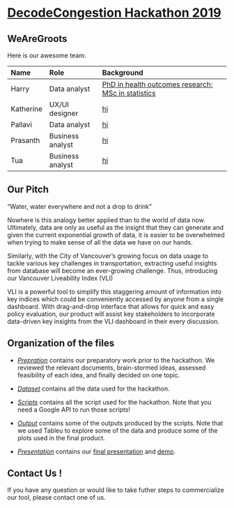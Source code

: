 # [DecodeCongestion Hackathon 2019](https://vancouver.ca/streets-transportation/decode-congestion-hackathon.aspx)
## WeAreGroots
Here is our awesome team:

| Name        | Role      | Background  |
| :------------- |:-------------| :-----|
| Harry | Data analyst      |   [PhD in health outcomes research; MSc in statistics](https://dsi.ubc.ca/data-science-social-good) |
| Katherine | UX/UI designer      |    [hi](www.katherinexz.com) |
| Pallavi    | Data analyst  | [hi](https://www.linkedin.com/in/pallavi-natekar-datawiz) |
| Prasanth      | Business analyst      |    [hi](https://www.linkedin.com/in/prasanthbk)|
| Tua | Business analyst     |  [hi](https://www.linkedin.com/in/tua-wong)   |


## Our Pitch

“Water, water everywhere and not a drop to drink”

Nowhere is this analogy better applied than to the world of data now. Ultimately, data are only as useful as the insight that they can generate and given the current exponential growth of data, it is easier to be overwhelmed when trying to make sense of all the data we have on our hands.   

Similarly, with the City of Vancouver’s growing focus on data usage to tackle various key challenges in transportation, extracting useful insights from database will become an ever-growing challenge. Thus, introducing our Vancouver Liveability Index (VLI)  

VLI is a powerful tool to simplify this staggering amount of information into key indices which could be conveniently accessed by anyone from a single dashboard. With drag-and-drop interface that allows for quick and easy policy evaluation, our product will assist key stakeholders to incorporate data-driven key insights from the VLI dashboard in their every discussion.

## Organization of the files

* [_Prepration_](Preparation) contains our preparatory work prior to the hackathon. We reviewed the relevant documents, brain-stormed ideas, assessed feasibility of each idea, and finally decided on one topic.

* [_Dataset_](Dataset) contains all the data used for the hackathon.

* [_Scripts_](Scripts) contains all the script used for the hackathon. Note that you need a Google API to run those scripts!

* [_Output_](Output) contains some of the outputs produced by the scripts. Note that we used Tableu to explore some of the data and produce some of the plots used in the final product.

* [_Presentation_](Presentation) contains our [final presentation](Presentation/final_presentation.pptx) and [demo](https://en.wikipedia.org/wiki/R).

## Contact Us !
If you have any question or would like to take futher steps to commercialize our tool, please contact one of us.